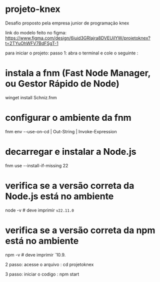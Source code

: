 # projeto-knex
Desafio proposto  pela empresa junior de programação knex

link do modelo feito no figma: https://www.figma.com/design/6iuid3GRlajra8DVEUilYW/projetoknex?t=2TYuOhWFV7BdFSgT-1

para iniciar o projeto:
passo 1: abra o terminal e cole o seguinte :
# instala a fnm (Fast Node Manager, ou Gestor Rápido de Node)
winget install Schniz.fnm

# configurar o ambiente da fnm
fnm env --use-on-cd | Out-String | Invoke-Expression

# decarregar e instalar a Node.js
fnm use --install-if-missing 22

# verifica se a versão correta da Node.js está no ambiente
node -v # deve imprimir `v22.11.0`

# verifica se a versão correta da npm está no ambiente
npm -v # deve imprimir `10.9.

2 passo: acesse o arquivo  :
cd projetoknex

3 passo: iniciar o codigo :
npm start

